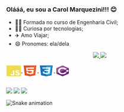 ### Olááá, eu sou a Carol Marquezini!!! 😊

- 👷‍♀️ Formada no curso de Engenharia Civil;
- 👩‍💻 Curiosa por tecnologias;
- ✈️  Amo Viajar;
- 😄 Pronomes: ela/dela

<div align="center">
  <a href="https://github.com/carolmarquezini">
  <img height="150em" src="https://github-readme-stats.vercel.app/api?username=carolmarquezini&show_icons=true&theme=dracula&include_all_commits=true&count_private=true"/>
  <img height="150em" src="https://github-readme-stats.vercel.app/api/top-langs/?username=carolmarquezini&layout=compact&langs_count=7&theme=dracula"/>
</div>

<div style="display: inline_block"><br>
  <img align="center" alt="Carol-Js" height="30" width="40" src="https://raw.githubusercontent.com/devicons/devicon/master/icons/javascript/javascript-plain.svg">
  <img align="center" alt="Carol-HTML" height="30" width="40" src="https://raw.githubusercontent.com/devicons/devicon/master/icons/html5/html5-original.svg">
  <img align="center" alt="Carol-CSS" height="30" width="40" src="https://raw.githubusercontent.com/devicons/devicon/master/icons/css3/css3-original.svg">
  <img align="center" alt="Carol-Csharp" height="30" width="40" src="https://raw.githubusercontent.com/devicons/devicon/master/icons/csharp/csharp-original.svg">
 </div>
  
  ##
  <div> 
  <a href = "mailto:c.marquezini15@gmail.com"><img src="https://img.shields.io/badge/Gmail-D14836?style=for-the-badge&logo=gmail&logoColor=white"></a>
  <a href="https://www.linkedin.com/in/carolainemarquezini" target="_blank"><img src="https://img.shields.io/badge/-LinkedIn-%230077B5?style=for-the-badge&logo=linkedin&logoColor=white" target="_blank"></a> 
  <a href="https://www.instagram.com/caamarquezini/" target="_blank"><img src="https://img.shields.io/badge/-Instagram-%23E4405F?style=for-the-badge&logo=instagram&logoColor=white" target="_blank"></a>
  
    
   
  ![Snake animation](https://github.com/carolmarquezini/carolmarquezini/blob/output/github-contribution-grid-snake.svg)
 
</div>
